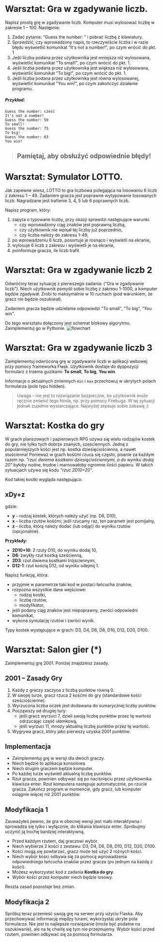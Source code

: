 # Warsztat: Gra w zgadywanie liczb.


Napisz prostą grę w zgadywanie liczb. Komputer musi wylosować liczbę w zakresie 1 &ndash; 100. Następnie:

1. Zadać pytanie: "Guess the number: " i pobrać liczbę z klawiatury.
2. Sprawdzić, czy wprowadzony napis, to rzeczywiście liczba i w razie błędu wyświetlić komunikat "It's not a number!", 
po czym wrócić do pkt. 1
3. Jeśli liczba podana przez użytkownika jest mniejsza niż wylosowana, wyświetlić komunikat "To small!", 
po czym wrócić do pkt. 1.
4. Jeśli liczba podana przez użytkownika jest większa niż wylosowana, wyświetlić komunikat "To big!", 
po czym wrócić do pkt. 1.
5. Jeśli liczba podana przez użytkownika jest równa wylosowanej, wyświetlić komunikat "You win!", 
po czym zakończyć działanie programu.

##### Przykład:
```plaintext
Guess the number: cześć
It's not a number!
Guess the number: 50
To small!
Guess the number: 75
To big!
Guess the number: 63
You win!
```

> ## Pamiętaj, aby obsłużyć odpowiednie błędy! 

# Warsztat: Symulator LOTTO.

Jak zapewne wiesz, LOTTO to gra liczbowa polegająca na losowaniu 6 liczb z zakresu 1 &ndash; 49. 
Zadaniem gracza jest poprawne wytypowanie losowanych liczb. Nagradzane jest trafienie 3, 4, 5 lub 6 poprawnych liczb.

Napisz program, który:

1. zapyta o typowane liczby, przy okazji sprawdzi następujące warunki:
    * czy wprowadzony ciąg znaków jest poprawną liczbą,
    * czy użytkownik nie wpisał tej liczby już poprzednio,
    * czy liczba należy do zakresu 1-49,
2. po wprowadzeniu 6 liczb, posortuje je rosnąco i wyświetli na ekranie,
3. wylosuje 6 liczb z zakresu i wyświetli je na ekranie,
4. poinformuje gracza, ile liczb trafił.




# Warsztat: Gra w zgadywanie liczb 2 

Odwróćmy teraz sytuację z pierwszego zadania: ("Gra w zgadywanie liczb"). 
Niech użytkownik pomyśli sobie liczbę z zakresu 1-1000, a komputer będzie zgadywał. 
Zrobi to maksymalnie w 10 ruchach (pod warunkiem, że gracz nie będzie oszukiwał). 

Zadaniem gracza będzie udzielanie odpowiedzi "To small", "To big", "You win".

Do tego warsztatu dołączony jest schemat blokowy algorytmu. Zaimplementuj go w Pythonie.
![flowchart](images/flowchart.png)



# Warsztat: Gra w zgadywanie liczb 3

Zaimplementuj odwróconą grę w zgadywanie liczb w aplikacji webowej przy pomocy frameworka Flask.
Użytkownik dostaje do dyspozycji formularz z trzema guzikami: **To small**, **To big**, **You win**. 

Informacje o aktualnych zmiennych `min` i `max` przechowuj w ukrytych polach formularza (pole typu hidden).

> Uwaga &ndash; nie jest to rozwiązanie bezpieczne, bo użytkownik może ręcznie zmienić tego htmla, 
> np. przy pomocy Firebuga. W tej sytuacji jednak zupełnie wystarczające. Najwyżej zepsuje sobie zabawę ;)



# Warsztat: Kostka do gry

W grach planszowych i papierowych RPG używa się wielu rodzajów kostek do gry, nie tylko tych dobrze znanych, 
sześciennych. Jedną z popularniejszych kości jest np. kostka dziesięciościenna, a nawet stuścienna! 
Ponieważ w grach kośćmi rzuca się często, pisanie za każdym razem np. _"rzuć dwiema kostkami dziesięciościennymi, 
a do wyniku dodaj 20"_ byłoby nudne, trudne i marnowałoby ogromne ilości papieru. 
W takich sytuacjach używa się kodu _"rzuć 2D10+20"_. 

Kod takiej kostki wygląda następująco:

## xDy+z

gdzie:
* __y__ &ndash; rodzaj kostek, których należy użyć (np. D6, D10),
* __x__ &ndash; liczba rzutów kośćmi; jeśli rzucamy raz, ten parametr jest pomijalny,
* __z__ &ndash; liczba, którą należy dodać (lub odjąć) do wyniku rzutów (opcjonalnie).

__Przykłady:__

* __2D10+10__: 2 rzuty D10, do wyniku dodaj 10,
* __D6__: zwykły rzut kostką sześcienną,
* __2D3__: rzut dwiema kostkami trójściennymi,
* __D12-1__: rzut kością D12, od wyniku odejmij 1.

Napisz funkcję, która:

* przyjmie w parametrze taki kod w postaci łańcucha znaków, 
* rozpozna wszystkie dane wejściowe:
    * rodzaj kostki,
    * liczbę rzutów,
    * modyfikator,
* jeśli podany ciąg znaków jest niepoprawny, zwróci odpowiedni komunikat,    
* wykona symulację rzutów i zwróci wynik.

Typy kostek występujące w grach: D3, D4, D6, D8, D10, D12, D20, D100.   



# Warsztat: Salon gier (*)

Zaimplementuj grę 2001. Poniżej znajdziesz zasady.

## 2001 &ndash; Zasady Gry

1. Każdy z graczy zaczyna z liczbą punktów równą 0.
2. W swojej turze, gracz rzuca 2 kośćmi do gry (standardowe kości sześciościenne).
3. Wyrzucona liczba oczek jest dodawana do sumarycznej liczby punktów.
4. Począwszy od drugiej tury:
    * jeśli gracz wyrzuci 7, dzieli swoją liczbę punktów przez tę wartość odrzucając część ułamkową,
    * jeśli wyrzuci 11, mnoży aktualną liczbę punktów przez tę wartość.
5. Wygrywa gracz, który jako pierwszy uzyska 2001 punktów.


## Implementacja

* Zaimplementuj grę w wersji dla dwóch graczy. 
* Niech będzie to aplikacja konsolowa.
* Niech drugim graczem będzie komputer. 
* Po każdej turze wyświetl aktualną liczbę punktów.
* Rzut gracza, powinien odbywać się po naciśnięciu przez użytkownika klawisza enter. 
Rzut komputera następuje automatycznie, po rzucie gracza.
Zakończ program w momencie, gdy gracz, lub komputer osiągnie więcej niż 2001 punktów.


## Modyfikacja 1

Zauważyłeś pewno, że gra w obecnej wersji jest mało interaktywna i sprowadza się tylko i wyłącznie, do klikania
klawisza enter. Spróbujmy uczynić ją trochę bardziej interaktywną.

* Przed każdym rzutem, daj graczowi wybór. 
* Niech wybierze 2 kości z zestawu: D3, D4, D6, D8, D10, D12, D20, D100.
* Kości mogą się powtarzać, gracz może też użyć 2 różnych kości. 
* Niech wybór kości odbywa się za pomocą wprowadzenia odpowiedniego łańcucha znaków przez gracza
 (po jednym na każdą z kości). 
* Możesz wykorzystać kod z zadania **Kostka do gry**.
* Wybór kości przez komputer niech będzie losowy.

Reszta zasad pozostaje bez zmian. 


## Modyfikacja 2

Spróbuj teraz przenieść swoją grę na serwer przy użyciu Flaska. Aby przechowywać informację między turami, wykorzystaj
ukryte pola formularza. Nie jest to najlepsze rozwiązanie (może być podatne na oszukiwanie), 
ale na tę chwilę się tym nie przejmujemy. Wybór kości przed rzutem, powinien odbywać się za pomocą formularza.   
